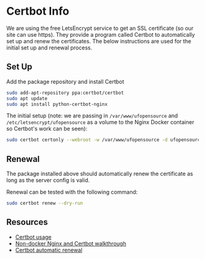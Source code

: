 # Certbot Info

We are using the free LetsEncrypt service to get an SSL certificate (so our site can use https). They provide a program called Certbot to automatically set up and renew the certificates. The below instructions are used for the initial set up and renewal process.

## Set Up

Add the package repository and install Certbot

```bash
sudo add-apt-repository ppa:certbot/certbot
sudo apt update
sudo apt install python-certbot-nginx
```

The initial setup (note: we are passing in `/var/www/ufopensource` and `/etc/letsencrypt/ufopensource` as a volume to the Nginx Docker container so Certbot's work can be seen):

```bash
sudo certbot certonly --webroot -w /var/www/ufopensource -d ufopensource.club -d www.ufopensource.club 
```

## Renewal

The package installed above should automatically renew the certificate as long as the server config is valid.

Renewal can be tested with the following command:

```bash
sudo certbot renew --dry-run
```

## Resources

- [Certbot usage](https://certbot.eff.org/lets-encrypt/ubuntubionic-other)
- [Non-docker Nginx and Certbot walkthrough](https://www.digitalocean.com/community/tutorials/how-to-secure-nginx-with-let-s-encrypt-on-ubuntu-18-04)
- [Certbot automatic renewal](https://certbot.eff.org/docs/using.html#automated-renewals)